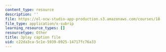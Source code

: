 ```yaml
---
content_type: resource
description: ''
file: https://ol-ocw-studio-app-production.s3.amazonaws.com/courses/18-01sc-single-variable-calculus-fall-2010/c22da3ca5c1e5939892514717fc76a33_1RLctDS2hUQ.vtt
file_type: application/x-subrip
learning_resource_types: []
resourcetype: Other
title: 3play caption file
uid: c22da3ca-5c1e-5939-8925-14717fc76a33
---
```

